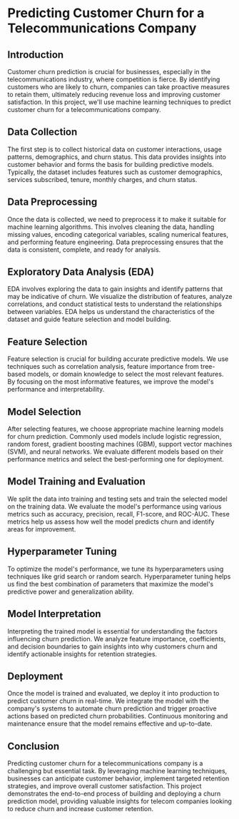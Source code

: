 # Predicting Customer Churn for a Telecommunications Company

## Introduction

Customer churn prediction is crucial for businesses, especially in the telecommunications industry, where competition is fierce. By identifying customers who are likely to churn, companies can take proactive measures to retain them, ultimately reducing revenue loss and improving customer satisfaction. In this project, we'll use machine learning techniques to predict customer churn for a telecommunications company.

## Data Collection

The first step is to collect historical data on customer interactions, usage patterns, demographics, and churn status. This data provides insights into customer behavior and forms the basis for building predictive models. Typically, the dataset includes features such as customer demographics, services subscribed, tenure, monthly charges, and churn status.

## Data Preprocessing

Once the data is collected, we need to preprocess it to make it suitable for machine learning algorithms. This involves cleaning the data, handling missing values, encoding categorical variables, scaling numerical features, and performing feature engineering. Data preprocessing ensures that the data is consistent, complete, and ready for analysis.

## Exploratory Data Analysis (EDA)

EDA involves exploring the data to gain insights and identify patterns that may be indicative of churn. We visualize the distribution of features, analyze correlations, and conduct statistical tests to understand the relationships between variables. EDA helps us understand the characteristics of the dataset and guide feature selection and model building.

## Feature Selection

Feature selection is crucial for building accurate predictive models. We use techniques such as correlation analysis, feature importance from tree-based models, or domain knowledge to select the most relevant features. By focusing on the most informative features, we improve the model's performance and interpretability.

## Model Selection

After selecting features, we choose appropriate machine learning models for churn prediction. Commonly used models include logistic regression, random forest, gradient boosting machines (GBM), support vector machines (SVM), and neural networks. We evaluate different models based on their performance metrics and select the best-performing one for deployment.

## Model Training and Evaluation

We split the data into training and testing sets and train the selected model on the training data. We evaluate the model's performance using various metrics such as accuracy, precision, recall, F1-score, and ROC-AUC. These metrics help us assess how well the model predicts churn and identify areas for improvement.

## Hyperparameter Tuning

To optimize the model's performance, we tune its hyperparameters using techniques like grid search or random search. Hyperparameter tuning helps us find the best combination of parameters that maximize the model's predictive power and generalization ability.

## Model Interpretation

Interpreting the trained model is essential for understanding the factors influencing churn prediction. We analyze feature importance, coefficients, and decision boundaries to gain insights into why customers churn and identify actionable insights for retention strategies.

## Deployment

Once the model is trained and evaluated, we deploy it into production to predict customer churn in real-time. We integrate the model with the company's systems to automate churn prediction and trigger proactive actions based on predicted churn probabilities. Continuous monitoring and maintenance ensure that the model remains effective and up-to-date.

## Conclusion

Predicting customer churn for a telecommunications company is a challenging but essential task. By leveraging machine learning techniques, businesses can anticipate customer behavior, implement targeted retention strategies, and improve overall customer satisfaction. This project demonstrates the end-to-end process of building and deploying a churn prediction model, providing valuable insights for telecom companies looking to reduce churn and increase customer retention.

